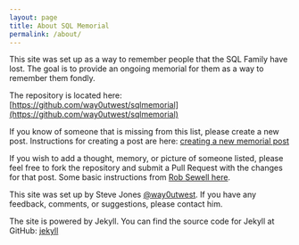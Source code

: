```yaml
---
layout: page
title: About SQL Memorial
permalink: /about/
---
```


This site was set up as a way to remember people that the SQL Family have lost. The goal is to provide an ongoing memorial for them as a way to remember them fondly.

The repository is located here: [https://github.com/way0utwest/sqlmemorial](https://github.com/way0utwest/sqlmemorial)

If you know of someone that is missing from this list, please create a new post. Instructions for creating a post are here: [creating a new memorial post](/createnewpost/)

If you wish to add a thought, memory, or picture of someone listed, please feel free to fork the repository and submit a Pull Request with the changes for that post. Some basic instructions from [Rob Sewell here](https://sqldbawithabeard.com/2019/11/29/how-to-fork-a-github-repository-and-contribute-to-an-open-source-project/).

This site was set up by Steve Jones [@way0utwest](https://www.twitter.com/way0utwest). If you have any feedback, comments, or suggestions, please contact him.

The site is powered by Jekyll. You can find the source code for Jekyll at GitHub: [jekyll](https://github.com/jekyll/jekyll)
